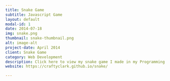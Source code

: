 ```yaml
---
title: Snake Game
subtitle: Javascript Game
layout: default
modal-id: 1
date: 2014-07-18
img: snake.png
thumbnail: snake-thumbnail.png
alt: image-alt
project-date: April 2014
client: Snake Game
category: Web Development
description: Click here to view my snake game I made in my Programming Lanugage Paradigms course at KU!
website: https://craftyclark.github.io/snake/

---
```

